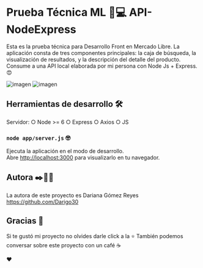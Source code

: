 # Prueba Técnica ML 📌💻 API-NodeExpress

Esta es la prueba técnica para Desarrollo Front en Mercado Libre. La aplicación consta de tres componentes principales: la caja de búsqueda, la visualización de resultados, y
la descripción del detalle del producto. Consume a una API local elaborada por mi persona con Node Js + Express. 😍

![imagen](https://user-images.githubusercontent.com/39928174/176748416-21d97672-758f-48a5-9450-bba876a70aaf.png)
![imagen](https://user-images.githubusercontent.com/39928174/176748466-7d3b8268-21e3-4d12-9db2-10ca54e54c59.png)

## Herramientas de desarrollo 🛠️
Servidor:
  ○ Node >= 6
  ○ Express
○ Axios
○ JS

### `node app/server.js` 🤓
Ejecuta la aplicación en el modo de desarrollo.\
Abre [http://localhost:3000](http://localhost:3000/api/items/) para visualizarlo en tu navegador.

## Autora ✒️🙋‍♀️
  La autora de este proyecto es Dariana Gómez Reyes https://github.com/Darigo30

## Gracias 🎉
  Si te gustó mi proyecto no olvides darle click a la ⭐
  También podemos conversar sobre este proyecto con un café ☕
  
  ♥
